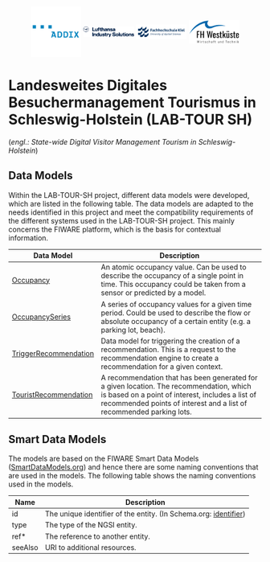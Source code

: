 <!-- Header Area begin --->
<p align="center">
  <img align="center" padding="50px" src="resources/addix.svg" width="20%" />
  <img align="center" src="resources/lhind.png" width="20%" />
  <img align="center" src="resources/fh-kiel.png" width="20%" />
  <img align="center" src="resources/fh-westkueste.svg" width="20%" />
</p>
<!-- Header Area end --->

# Landesweites Digitales Besuchermanagement Tourismus in Schleswig-Holstein (LAB-TOUR SH)
(*engl.: State-wide Digital Visitor Management Tourism in Schleswig-Holstein*)

## Data Models

Within the LAB-TOUR-SH project, different data models were developed, which are listed in the following table. The data models are adapted to the needs identified in this project and meet the compatibility requirements of the different systems used in the LAB-TOUR-SH project. This mainly concerns the FIWARE platform, which is the basis for contextual information.

|Data Model|Description|
|---|---|
|[Occupancy](https://github.com/LAB-TOUR-SH/dvm/tree/main/models/Occupancy)|An atomic occupancy value. Can be used to describe the occupancy of a single point in time. This occupancy could be taken from a sensor or predicted by a model.|
|[OccupancySeries](https://github.com/LAB-TOUR-SH/dvm/tree/main/models/OccupancySeries)|A series of occupancy values for a given time period. Could be used to describe the flow or absolute occupancy of a certain entity (e.g. a parking lot, beach).|
|[TriggerRecommendation](https://github.com/LAB-TOUR-SH/dvm/tree/main/models/TriggerRecommendation)|Data model for triggering the creation of a recommendation. This is a request to the recommendation engine to create a recommendation for a given context.|
|[TouristRecommendation](https://github.com/LAB-TOUR-SH/dvm/tree/main/models/TouristRecommendation)|A recommendation that has been generated for a given location. The recommendation, which is based on a point of interest, includes a list of recommended points of interest and a list of recommended parking lots.|

## Smart Data Models

The models are based on the FIWARE Smart Data Models ([SmartDataModels.org](https://smartdatamodels.org/)) and hence there are some naming conventions that are used in the models. The following table shows the naming conventions used in the models.

|Name|Description|
|---|---|
|id|The unique identifier of the entity. (In Schema.org: [identifier](https://schema.org/identifier))|
|type|The type of the NGSI entity.|
|ref*|The reference to another entity.|
|seeAlso|URI to additional resources.|